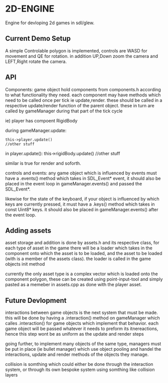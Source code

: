# 2D-ENGINE
Engine for devloping 2d games in sdl/glew. 

## Current Demo Setup
A simple Controlable polygon is implemented, controls are WASD for movement and QE for rotation. in addition UP,Down zoom the camera and LEFT,Right rotate the camera. 

## API
Components:
game object hold components from components.h according to what functionality they need. each component may have methods which need to be called once per tick ie update,render. these should be called in a respective update/render
function of the parent object. these in turn are called by gameManager during that part of the tick cycle

ie) player has compoent RigidBody

during gameManager.update:

    this->player.update()
    //other stuff

in player.update():
    this->rigidBody.update()
    //other stuff

similar is true for render and soforth.

controls and events:
any game object which is influenced by events must have a .events() method which takes in SDL_Event* event, it should also be placed in the event loop in gameManager.events() and passed the SDL_Event*. 

likewise for the state of the keyboard, if your object is influenced by which keys are currently pressed, it must have a .keys() method which takes in const Uint8* keys. it should also be placed in gameManager.events() after the event loop. 



## Adding assets
asset storage and addition is done by assets.h and its respective class, for each type of asset in the game there
will be a loader which takes in the component onto which the asset is to be loaded, and the asset to be loaded 
(with is a member of the assets class). the loader is called in the game objects init method

currently the only asset type is a complex vector which is loaded onto the component polygon, these can be created
using point-input-tool and simply pasted as a memeber in assets.cpp as done with the player asset.

## Future Devlopment
interactions between game objects is the next system that must be made. this will be done by having a .interaction() 
method on gameManager which calles .interaction() for game objects which implement that behavior. each game object
will be passed whatever it needs to preform its itnereactions, hence this step wont be as uniform as the update and render steps

going further, to implement many objects of the same type, managers must be put in place (ie bullet manager) which
use object pooling and handel the interactions, update and render methods of the objects they manage.

collision is somthing which could either be done through the interaction system, or through its own bespoke system using somthing like collision layers 
